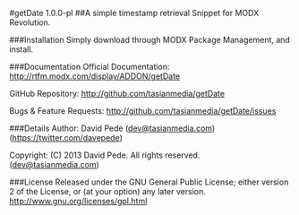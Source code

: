 #getDate 1.0.0-pl
##A simple timestamp retrieval Snippet for MODX Revolution.

###Installation
Simply download through MODX Package Management, and install.

###Documentation
Official Documentation: http://rtfm.modx.com/display/ADDON/getDate

GitHub Repository: http://github.com/tasianmedia/getDate

Bugs & Feature Requests: http://github.com/tasianmedia/getDate/issues

###Details
Author: David Pede (dev@tasianmedia.com) (https://twitter.com/davepede)

Copyright: (C) 2013 David Pede. All rights reserved. (dev@tasianmedia.com)

###License
Released under the GNU General Public License; either version 2 of the License, or (at your option) any later version.
http://www.gnu.org/licenses/gpl.html